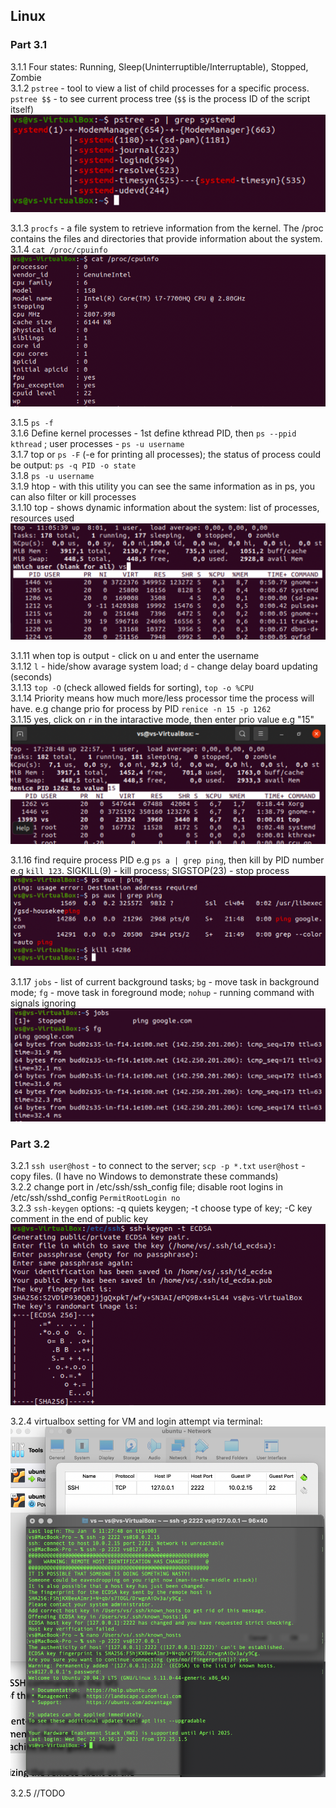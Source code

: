 ## Linux
### Part 3.1

3.1.1 
Four states: Running,  Sleep(Uninterruptible/Interruptable), Stopped, Zombie   
3.1.2
`pstree` - tool to view a list of child processes for a specific process. `pstree $$` - to see current process tree (`$$` is the process ID of the script itself)  
![alt text](https://github.com/shevtshov/DevOps_online_Dnipro_2021Q4/blob/main/m5/task5.3/2.png)  

3.1.3
`procfs` - a file system to retrieve information from the kernel. The /proc contains the files and directories that provide information about the system.   
3.1.4
`cat /proc/cpuinfo`  
![alt text](https://github.com/shevtshov/DevOps_online_Dnipro_2021Q4/blob/main/m5/task5.3/4.png)  

3.1.5
`ps -f`  
3.1.6
Define kernel processes - 1st define kthread PID, then `ps --ppid kthread` ; user processes - `ps -u username`    
3.1.7
top or `ps -F` (-e for printing all processes); the status of process could be output: `ps -q PID -o state`  
3.1.8
`ps -u username`  
3.1.9
htop - with this utility you can see the same information as in ps, you can also filter or kill processes   
3.1.10
top - shows dynamic information about the system: list of processes, resources used 
![alt text](https://github.com/shevtshov/DevOps_online_Dnipro_2021Q4/blob/main/m5/task5.3/10.png)  

3.1.11
when top is output - click on u and enter the username  
3.1.12
`l` - hide/show avarage system load; `d` - change delay board updating (seconds)  
3.1.13
`top -O` (check allowed fields for sorting), `top -o %CPU`  
3.1.14
Priority means how much more/less processor time the process will have. e.g change prio for process by PID `renice -n 15 -p 1262`  
3.1.15
yes, click on `r` in the intaractive mode, then enter prio value e.g "15"  
![alt text](https://github.com/shevtshov/DevOps_online_Dnipro_2021Q4/blob/main/m5/task5.3/15.png)  

3.1.16
find require process PID e.g `ps a | grep ping`, then kill by PID number e.g `kill 123`. SIGKILL(9) - kill process; SIGSTOP(23) - stop process  
![alt text](https://github.com/shevtshov/DevOps_online_Dnipro_2021Q4/blob/main/m5/task5.3/16.png)  

3.1.17
`jobs` - list of current background tasks; `bg` - move task in background mode; `fg` - move task in foreground mode; `nohup` - running command with signals ignoring
![alt text](https://github.com/shevtshov/DevOps_online_Dnipro_2021Q4/blob/main/m5/task5.3/17.png)  


### Part 3.2

3.2.1
`ssh user@host` - to connect to the server; `scp -p *.txt` `user@host` - copy files. (I have no Windows to demonstrate these commands)  
3.2.2
change port in /etc/ssh/ssh_config file; disable root logins in /etc/ssh/sshd_config `PermitRootLogin no`  
3.2.3
`ssh-keygen` options: -q quiets keygen; -t choose type of key; -C key comment in the end of public key
![alt text](https://github.com/shevtshov/DevOps_online_Dnipro_2021Q4/blob/main/m5/task5.3/2.3.png)  

3.2.4
virtualbox setting for VM and login attempt via terminal:
![alt text](https://github.com/shevtshov/DevOps_online_Dnipro_2021Q4/blob/main/m5/task5.3/2.4.png)  

3.2.5
//TODO
